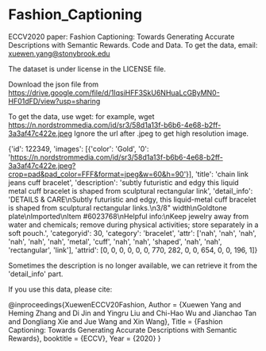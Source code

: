 # Fashion_Captioning
ECCV2020 paper: Fashion Captioning: Towards Generating Accurate Descriptions with Semantic Rewards. Code and Data.
To get the data, email: xuewen.yang@stonybrook.edu

The dataset is under license in the LICENSE file.

Download the json file from https://drive.google.com/file/d/1IqsiHFF3SkU6NHuaLcGByMN0-HF01dFD/view?usp=sharing

To get the data, use wget: for example, wget https://n.nordstrommedia.com/id/sr3/58d1a13f-b6b6-4e68-b2ff-3a3af47c422e.jpeg 
Ignore the url after .jpeg to get high resolution image.

{'id': 122349, 'images': [{'color': 'Gold', '0': 'https://n.nordstrommedia.com/id/sr3/58d1a13f-b6b6-4e68-b2ff-3a3af47c422e.jpeg?crop=pad&pad_color=FFF&format=jpeg&w=60&h=90'}], 'title': 'chain link jeans cuff bracelet', 'description': 'subtly futuristic and edgy this liquid metal cuff bracelet is shaped from sculptural rectangular link', 'detail_info': 'DETAILS & CARE\nSubtly futuristic and edgy, this liquid-metal cuff bracelet is shaped from sculptural rectangular links.\n3/8" width\nGoldtone plate\nImported\nItem #6023768\nHelpful info:\nKeep jewelry away from water and chemicals; remove during physical activities; store separately in a soft pouch.', 'categoryid': 30, 'category': 'bracelet', 'attr': ['nah', 'nah', 'nah', 'nah', 'nah', 'nah', 'metal', 'cuff', 'nah', 'nah', 'shaped', 'nah', 'nah', 'rectangular', 'link'], 'attrid': [0, 0, 0, 0, 0, 0, 770, 282, 0, 0, 654, 0, 0, 196, 1]}

Sometimes the description is no longer available, we can retrieve it from the 'detail_info' part.

If you use this data, please cite:

@inproceedings{XuewenECCV20Fashion,
Author = {Xuewen Yang and Heming Zhang and Di Jin and Yingru Liu and Chi-Hao Wu and Jianchao Tan and Dongliang Xie and Jue Wang and Xin Wang},
Title = {Fashion Captioning: Towards Generating Accurate Descriptions with Semantic Rewards},
booktitle = {ECCV},
Year = {2020}
}

